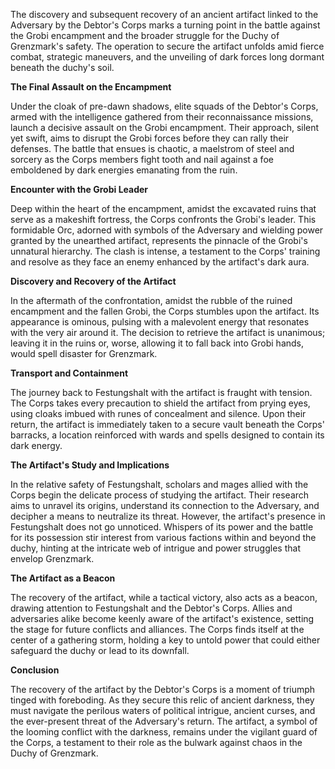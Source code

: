 The discovery and subsequent recovery of an ancient artifact linked to the Adversary by the Debtor's Corps marks a turning point in the battle against the Grobi encampment and the broader struggle for the Duchy of Grenzmark's safety. The operation to secure the artifact unfolds amid fierce combat, strategic maneuvers, and the unveiling of dark forces long dormant beneath the duchy's soil.

**The Final Assault on the Encampment**

Under the cloak of pre-dawn shadows, elite squads of the Debtor's Corps, armed with the intelligence gathered from their reconnaissance missions, launch a decisive assault on the Grobi encampment. Their approach, silent yet swift, aims to disrupt the Grobi forces before they can rally their defenses. The battle that ensues is chaotic, a maelstrom of steel and sorcery as the Corps members fight tooth and nail against a foe emboldened by dark energies emanating from the ruin.

**Encounter with the Grobi Leader**

Deep within the heart of the encampment, amidst the excavated ruins that serve as a makeshift fortress, the Corps confronts the Grobi's leader. This formidable Orc, adorned with symbols of the Adversary and wielding power granted by the unearthed artifact, represents the pinnacle of the Grobi's unnatural hierarchy. The clash is intense, a testament to the Corps' training and resolve as they face an enemy enhanced by the artifact's dark aura.

**Discovery and Recovery of the Artifact**

In the aftermath of the confrontation, amidst the rubble of the ruined encampment and the fallen Grobi, the Corps stumbles upon the artifact. Its appearance is ominous, pulsing with a malevolent energy that resonates with the very air around it. The decision to retrieve the artifact is unanimous; leaving it in the ruins or, worse, allowing it to fall back into Grobi hands, would spell disaster for Grenzmark.

**Transport and Containment**

The journey back to Festungshalt with the artifact is fraught with tension. The Corps takes every precaution to shield the artifact from prying eyes, using cloaks imbued with runes of concealment and silence. Upon their return, the artifact is immediately taken to a secure vault beneath the Corps' barracks, a location reinforced with wards and spells designed to contain its dark energy.

**The Artifact's Study and Implications**

In the relative safety of Festungshalt, scholars and mages allied with the Corps begin the delicate process of studying the artifact. Their research aims to unravel its origins, understand its connection to the Adversary, and decipher a means to neutralize its threat. However, the artifact's presence in Festungshalt does not go unnoticed. Whispers of its power and the battle for its possession stir interest from various factions within and beyond the duchy, hinting at the intricate web of intrigue and power struggles that envelop Grenzmark.

**The Artifact as a Beacon**

The recovery of the artifact, while a tactical victory, also acts as a beacon, drawing attention to Festungshalt and the Debtor's Corps. Allies and adversaries alike become keenly aware of the artifact's existence, setting the stage for future conflicts and alliances. The Corps finds itself at the center of a gathering storm, holding a key to untold power that could either safeguard the duchy or lead to its downfall.

**Conclusion**

The recovery of the artifact by the Debtor's Corps is a moment of triumph tinged with foreboding. As they secure this relic of ancient darkness, they must navigate the perilous waters of political intrigue, ancient curses, and the ever-present threat of the Adversary's return. The artifact, a symbol of the looming conflict with the darkness, remains under the vigilant guard of the Corps, a testament to their role as the bulwark against chaos in the Duchy of Grenzmark.